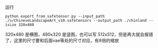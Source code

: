 运行
```
python export_from_safetensor.py --input_path ./s/ChineseLandscapeArt_v10.safetensors --output_path ./chinland --isize 320x480
```
320x480 是横图，480x320 是竖图，也可以写 512x512，但是再大就会报错了，这里的尺寸要和后面vae等处的尺寸对应，有8倍的缩放

